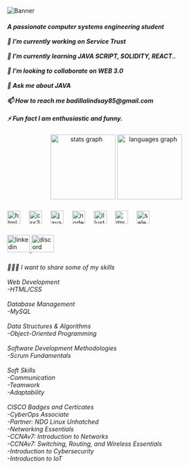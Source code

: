 ![Banner](https://github.com/user-attachments/assets/44ecd20e-de19-4128-8684-84bbbe29d629)

<h5 align="left">A passionate computer systems engineering student <br><br>🔭 I’m currently working on Service Trust<br><br>🌱 I’m currently learning JAVA SCRIPT, SOLIDITY, REACT..<br><br>👯 I’m looking to collaborate on WEB 3.0<br><br>💬 Ask me about JAVA<br><br>📫 How to reach me badillalindsay85@gmail.com<br><br>⚡ Fun fact I am enthusiastic and funny.</h5>

###

<div align="center">
  <img src="https://github-readme-stats.vercel.app/api?username=LinSys16&hide_title=false&hide_rank=false&show_icons=true&include_all_commits=true&count_private=true&disable_animations=false&theme=dracula&locale=en&hide_border=false" height="150" alt="stats graph"  />
  <img src="https://github-readme-stats.vercel.app/api/top-langs?username=LinSys16&locale=en&hide_title=false&layout=compact&card_width=320&langs_count=5&theme=dracula&hide_border=false" height="150" alt="languages graph"  />
</div>

###

<div align="left">
  <img src="https://cdn.jsdelivr.net/gh/devicons/devicon/icons/html5/html5-original.svg" height="30" alt="html5 logo"  />
  <img width="12" />
  <img src="https://cdn.jsdelivr.net/gh/devicons/devicon/icons/css3/css3-original.svg" height="30" alt="css3 logo"  />
  <img width="12" />
  <img src="https://cdn.jsdelivr.net/gh/devicons/devicon/icons/java/java-original.svg" height="30" alt="java logo"  />
  <img width="12" />
  <img src="https://cdn.jsdelivr.net/gh/devicons/devicon/icons/nodejs/nodejs-original.svg" height="30" alt="nodejs logo"  />
  <img width="12" />
  <img src="https://cdn.jsdelivr.net/gh/devicons/devicon/icons/illustrator/illustrator-plain.svg" height="30" alt="illustrator logo"  />
  <img width="12" />
  <img src="https://cdn.jsdelivr.net/gh/devicons/devicon/icons/mysql/mysql-original.svg" height="30" alt="mysql logo"  />
  <img width="12" />
  <img src="https://cdn.jsdelivr.net/gh/devicons/devicon/icons/selenium/selenium-original.svg" height="30" alt="selenium logo"  />
</div>

###

<div align="left">
  <a href="www.linkedin.com/in/ lindsay-b-94043a247" target="_blank">
    <img src="https://raw.githubusercontent.com/maurodesouza/profile-readme-generator/master/src/assets/icons/social/linkedin/default.svg" width="52" height="40" alt="linkedin logo"  />
  </a>
  <a href="lindsaybadillarodriguez" target="_blank">
    <img src="https://raw.githubusercontent.com/maurodesouza/profile-readme-generator/master/src/assets/icons/social/discord/default.svg" width="52" height="40" alt="discord logo"  />
  </a>
</div>

###

<h6 align="left">👩🏽‍💻 I want to share some of my skills<br><br>Web Development <br>-HTML/CSS<br><br>Database Management<br>-MySQL<br><br>Data Structures & Algorithms<br>-Object-Oriented Programming <br><br>Software Development Methodologies<br>-Scrum Fundamentals<br><br>Soft Skills<br>-Communication<br>-Teamwork<br>-Adaptability<br><br>CISCO Badges and Certicates<br>-CyberOps Associate<br>-Partner: NDG Linux Unhatched<br>-Networking Essentials<br>-CCNAv7: Introduction to Networks<br>-CCNAv7: Switching, Routing, and Wireless Essentials<br>-Introduction to Cybersecurity<br>-Introduction to IoT</h6>

###



